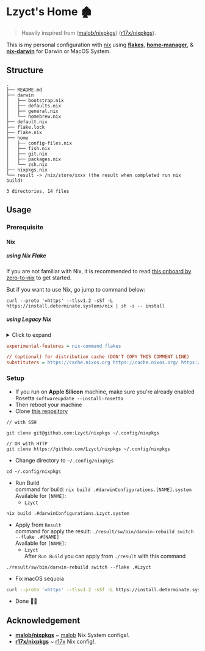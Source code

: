 # Lzyct's Home 🏚

> Heavily inspired from ([malob/nixpkgs](https://github.com/malob/nixpkgs)) ([r17x/nixpkgs](https://github.com/r17x/nixpkgs)).

This is my personal configuration with [nix](https://nixos.org/) using [**flakes**](https://nixos.wiki/wiki/Flakes), [**home-manager**](https://github.com/nix-community/home-manager), & [**nix-darwin**](https://github.com/LnL7/nix-darwin) for Darwin or MacOS System.

## Structure

```console
.
├── README.md
├── darwin
│   ├── bootstrap.nix
│   ├── defaults.nix
│   ├── general.nix
│   └── homebrew.nix
├── default.nix
├── flake.lock
├── flake.nix
├── home
│   ├── config-files.nix
│   ├── fish.nix
│   ├── git.nix
│   ├── packages.nix
│   └── zsh.nix
├── nixpkgs.nix
└── result -> /nix/store/xxxx (the result when completed run nix build)

3 directories, 14 files

```

## Usage

### Prerequisite

#### **Nix**

##### using Nix Flake

If you are not familiar with Nix, it is recommended to read [this onboard by zero-to-nix](https://zero-to-nix.com/start/install) to get started.

But if you want to use Nix, go jump to command below:

```console
curl --proto '=https' --tlsv1.2 -sSf -L https://install.determinate.systems/nix | sh -s -- install
```

##### using Legacy Nix

<details>
    <summary>Click to expand</summary>


| System                                         | Single User | Multiple User | Command                                                             |
|------------------------------------------------|-------------|---------------|---------------------------------------------------------------------|
| **Linux**                                      | ✅           | ✅             | [Single User](#linux-single-user) • [Multi User](#linux-multi-user) |
| **Darwin** (MacOS)                             | ❌           | ✅             | [Multi User](#darwin-multi-user)                                    |
| [**More...**](https://nixos.org/download.html) |             |               |                                                                     |

##### Linux Single User

```console
sh <(curl -L https://nixos.org/nix/install) --daemon
```

##### Linux Multi User

```console
sh <(curl -L https://nixos.org/nix/install) --no-daemon
```

##### Darwin Multi User

```console
sh <(curl -L https://nixos.org/nix/install)
```

#### Enable `experimental-features`

In general installation of nix, the nix configuration is located in `~/.config/nix/nix.conf`.
You **MUST** be set the `experimental-features` before use [this configuration](https://github.com/r17x/universe).

```cfg
experimental-features = nix-command flakes

// (optional) for distribution cache (DON'T COPY THIS COMMENT LINE)
substituters = https://cache.nixos.org https://cache.nixos.org/ https://r17.cachix.org
```

</details>

```cfg
experimental-features = nix-command flakes

// (optional) for distribution cache (DON'T COPY THIS COMMENT LINE)
substituters = https://cache.nixos.org https://cache.nixos.org/ https://r17.cachix.org
```

### Setup
- If you run on **Apple Silicon** machine, make sure you're already enabled Rosetta `softwareupdate --install-rosetta`
- Then reboot your machine
- Clone [this repository](https://github.com/Lzyct/nixpkgs)


```console
// with SSH

git clone git@github.com:Lzyct/nixpkgs ~/.config/nixpkgs

// OR with HTTP
git clone https://github.com/Lzyct/nixpkgs ~/.config/nixpkgs

```

- Change directory to `~/.config/nixpkgs`

```console
cd ~/.config/nixpkgs
```

- Run Build  
  command for build: `nix build .#darwinConfigurations.[NAME].system`  
  Available for `[NAME]`:
  - `Lzyct`

```console
nix build .#darwinConfigurations.Lzyct.system
```

- Apply from `Result`  
  command for apply the result: `./result/sw/bin/darwin-rebuild switch --flake .#[NAME]`  
  Available for `[NAME]`:
  - `Lzyct`  
    After `Run Build` you can apply from `./result` with this command

```console
./result/sw/bin/darwin-rebuild switch --flake .#Lzyct
```

- Fix macOS sequoia
```bash
curl --proto '=https' --tlsv1.2 -sSf -L https://install.determinate.systems/nix | sh -s -- repair sequoia --move-existing-users
```

- Done 🚀🎉

## Acknowledgement

- [**malob/nixpkgs**](https://github.com/malob/nixpkgs) ~ [malob](https://github.com/malob) Nix System configs!.
- [**r17x/nixpkgs**](https://github.com/r17x/nixpkgs) ~ [r17x](https://github.com/r17x) Nix config!.
